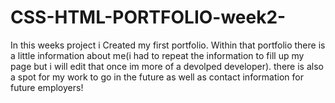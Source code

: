 # CSS-HTML-PORTFOLIO-week2- 
In this weeks project i Created my first portfolio. Within that portfolio there is a little information about me(i had to repeat the information to fill up my page but i will edit that once im more of a devolped developer). 
there is also a spot for my work to go in the future as well as contact information for future employers! 
